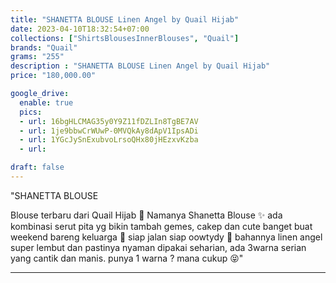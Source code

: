```yaml
---
title: "SHANETTA BLOUSE Linen Angel by Quail Hijab"
date: 2023-04-10T18:32:54+07:00
collections: ["ShirtsBlousesInnerBlouses", "Quail"]
brands: "Quail"
grams: "255"
description : "SHANETTA BLOUSE Linen Angel by Quail Hijab"
price: "180,000.00"

google_drive:
  enable: true
  pics:
  - url: 16bgHLCMAG35y0Y9Z11fDZLIn8TgBE7AV
  - url: 1je9bbwCrWUwP-0MVQkAy8dApV1IpsADi
  - url: 1YGcJySnExubvoLrsoQHx80jHEzxvKzba
  - url: 

draft: false
---
```


"SHANETTA BLOUSE 

Blouse terbaru dari Quail Hijab 💖 Namanya Shanetta Blouse ✨ ada kombinasi serut pita yg bikin tambah gemes, cakep dan cute banget buat weekend bareng keluarga 💖 siap jalan siap oowtydy 🤩 bahannya linen angel super lembut dan pastinya nyaman dipakai seharian, ada 3warna serian yang cantik dan manis. punya 1 warna ? mana cukup 😝"


---    
 
